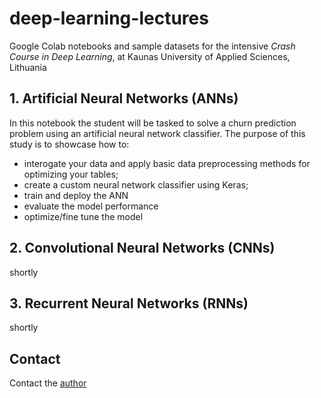 # deep-learning-lectures

Google Colab notebooks and sample datasets for the intensive *Crash Course in Deep Learning*, at Kaunas University of Applied Sciences, Lithuania

## 1. Artificial Neural Networks (ANNs)

In this notebook the student will be tasked to solve a churn prediction problem using an artificial neural network classifier. The purpose of this study is to showcase how to:
- interogate your data and apply basic data preprocessing methods for optimizing your tables;
- create a custom neural network classifier using Keras;
- train and deploy the ANN
- evaluate the model performance
- optimize/fine tune the model

## 2. Convolutional Neural Networks (CNNs)

shortly

## 3. Recurrent Neural Networks (RNNs)

shortly

## Contact

Contact the [author](mailto:georgios.ouzounis@gmail.com) 

 
